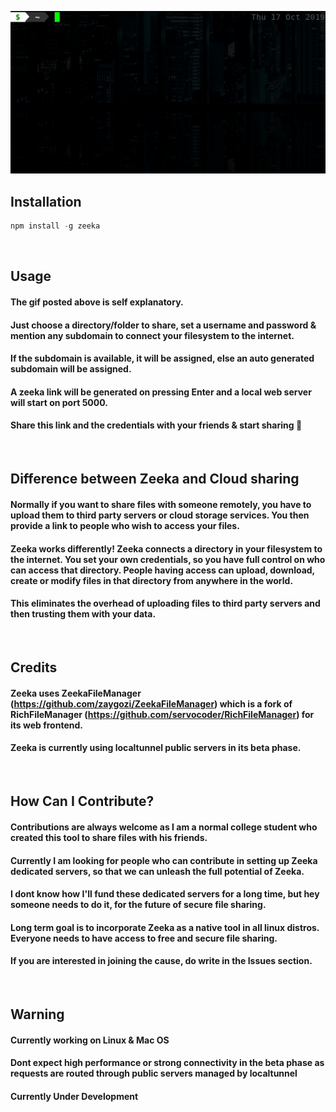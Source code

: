<p align="center">
  <img src="https://raw.githubusercontent.com/zaygozi/zeeka/master/zeeka-invoke.gif">
</p>

## Installation
```javascript
npm install -g zeeka
```

<br>

## Usage
#### The gif posted above is self explanatory.
#### Just choose a directory/folder to share, set a username and password & mention any subdomain to connect your filesystem to the internet.
#### If the subdomain is available, it will be assigned, else an auto generated subdomain will be assigned.
#### A zeeka link will be generated on pressing Enter and a local web server will start on port 5000.
#### Share this link and the credentials with your friends & start sharing &#x1F34E;

<br>

## Difference between Zeeka and Cloud sharing
#### Normally if you want to share files with someone remotely, you have to upload them to third party servers or cloud storage services. You then provide a link to people who wish to access your files.
#### Zeeka works differently! Zeeka connects a directory in your filesystem to the internet. You set your own credentials, so you have full control on who can access that directory. People having access can upload, download, create or modify files in that directory from anywhere in the world.
#### This eliminates the overhead of uploading files to third party servers and then trusting them with your data.

<br>

## Credits
#### Zeeka uses ZeekaFileManager (https://github.com/zaygozi/ZeekaFileManager) which is a fork of RichFileManager (https://github.com/servocoder/RichFileManager) for its web frontend.
#### Zeeka is currently using localtunnel public servers in its beta phase.

<br>

## How Can I Contribute?
#### Contributions are always welcome as I am a normal college student who created this tool to share files with his friends.
#### Currently I am looking for people who can contribute in setting up Zeeka dedicated servers, so that we can unleash the full potential of Zeeka.
#### I dont know how I'll fund these dedicated servers for a long time, but hey someone needs to do it, for the future of secure file sharing.
#### Long term goal is to incorporate Zeeka as a native tool in all linux distros. Everyone needs to have access to free and secure file sharing.
#### If you are interested in joining the cause, do write in the Issues section.

<br>

## Warning
#### Currently working on Linux & Mac OS
#### Dont expect high performance or strong connectivity in the beta phase as requests are routed through public servers managed by localtunnel
#### Currently Under Development
